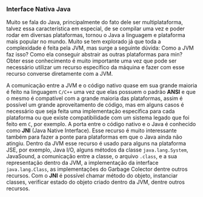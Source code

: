 ### Interface Nativa Java


Muito se fala do Java, principalmente do fato dele ser multiplataforma, talvez essa característica em especial, de se compilar uma vez e poder rodar em diversas plataformas, tornou o Java a linguagem e plataforma mais popular no mundo. Muito se tem explorado já que toda a complexidade é feita pela JVM, mas surge a seguinte dúvida: Como a JVM faz isso? Como ela conseguir abstrair as outras plataformas para min? Obter esse conhecimento é muito importante uma vez que pode ser necessário utilizar um recurso específico da máquina e fazer com esse recurso converse diretamente com a JVM.

A comunicação entre a JVM e o código nativo quase em sua grande maioria é feito na linguagem `C/C++` uma vez que elas possuem o padrão **ANSI** e que o mesmo é compatível com a grande maioria das plataformas, assim é possível um grande aproveitamento de código, mas em alguns casos é necessário que seja feita uma implementação específica para cada plataforma ou que existe compatibilidade com um sistema legado que foi feito em `C`, por exemplo. A porta entre o código nativo e o Java é conhecido como **JNI** (Java Native Interface). Esse recurso é muito interessante também para fazer a ponte para plataformas em que o Java ainda não atingiu. Dentro da JVM esse recurso é usado para alguns na plataforma JSE, por exemplo, Java I/O, alguns métodos da classe `java.lang.System`, JavaSound, a comunicação entre a classe, o arquivo `.class`, e a sua representação dentro da JVM, a implementação da interface `java.lang.Class`, as implementações do Garbage Colector dentre outros recursos. Com o **JNI** é possível chamar método do objeto, instanciar classes, verificar estado do objeto criado dentro da JVM, dentre outros recursos.